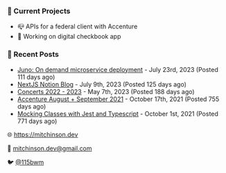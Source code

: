 ### 📌 Current Projects
- 📪 APIs for a federal client with Accenture
- 🤑 Working on digital checkbook app

### 📝 Recent Posts

- [Juno: On demand microservice deployment](https://blog.mitchinson.dev/juno) - July 23rd, 2023 (Posted 111 days ago)
- [NextJS Notion Blog](https://blog.mitchinson.dev/blog-2023) - July 9th, 2023 (Posted 125 days ago)
- [Concerts 2022 - 2023](https://blog.mitchinson.dev/concerts-2023) - May 7th, 2023 (Posted 188 days ago)
- [Accenture August + September 2021](https://blog.mitchinson.dev/pillar/aug-sep-21) - October 17th, 2021 (Posted 755 days ago)
- [Mocking Classes with Jest and Typescript](https://blog.mitchinson.dev/jest-typescript-mocks) - October 1st, 2021 (Posted 771 days ago)

🌐 https://mitchinson.dev

💌 mitchinson.dev@gmail.com

🐦 [@115bwm](https://twitter.com/115bwm)